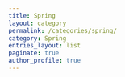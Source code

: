 ```yaml
---
title: Spring
layout: category
permalink: /categories/spring/
category: Spring
entries_layout: list
paginate: true
author_profile: true
---
```

